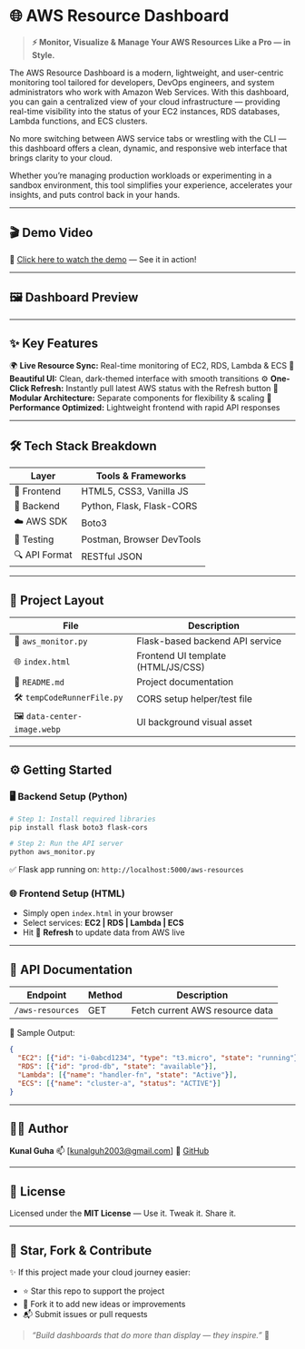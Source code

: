 # 🌐 AWS Resource Dashboard

> **⚡ Monitor, Visualize & Manage Your AWS Resources Like a Pro — in Style.**

The AWS Resource Dashboard is a modern, lightweight, and user-centric monitoring tool tailored for developers, DevOps engineers, and system administrators who work with Amazon Web Services. With this dashboard, you can gain a centralized view of your cloud infrastructure — providing real-time visibility into the status of your EC2 instances, RDS databases, Lambda functions, and ECS clusters.

No more switching between AWS service tabs or wrestling with the CLI — this dashboard offers a clean, dynamic, and responsive web interface that brings clarity to your cloud.

Whether you’re managing production workloads or experimenting in a sandbox environment, this tool simplifies your experience, accelerates your insights, and puts control back in your hands.

---

## 🎬 Demo Video

🎥 [Click here to watch the demo](https://www.example.com/demo-video-url) — See it in action!

---

## 🖼️ Dashboard Preview

---

## ✨ Key Features

🌍 **Live Resource Sync:** Real-time monitoring of EC2, RDS, Lambda & ECS
🎨 **Beautiful UI:** Clean, dark-themed interface with smooth transitions
⚙️ **One-Click Refresh:** Instantly pull latest AWS status with the Refresh button
🧩 **Modular Architecture:** Separate components for flexibility & scaling
🚀 **Performance Optimized:** Lightweight frontend with rapid API responses

---

## 🛠️ Tech Stack Breakdown

| Layer         | Tools & Frameworks        |
| ------------- | ------------------------- |
| 🎨 Frontend   | HTML5, CSS3, Vanilla JS   |
| 🔧 Backend    | Python, Flask, Flask-CORS |
| ☁️ AWS SDK    | Boto3                     |
| 🧪 Testing    | Postman, Browser DevTools |
| 🔍 API Format | RESTful JSON              |

---

## 📁 Project Layout

| File                         | Description                        |
| ---------------------------- | ---------------------------------- |
| 🧠 `aws_monitor.py`          | Flask-based backend API service    |
| 🌐 `index.html`              | Frontend UI template (HTML/JS/CSS) |
| 📘 `README.md`               | Project documentation              |
| 🛠️ `tempCodeRunnerFile.py`  | CORS setup helper/test file        |
| 🖼️ `data-center-image.webp` | UI background visual asset         |

---

## ⚙️ Getting Started

### 🖥️ Backend Setup (Python)

```bash
# Step 1: Install required libraries
pip install flask boto3 flask-cors

# Step 2: Run the API server
python aws_monitor.py
```

✅ Flask app running on: `http://localhost:5000/aws-resources`

### 🌐 Frontend Setup (HTML)

* Simply open `index.html` in your browser
* Select services: **EC2 | RDS | Lambda | ECS**
* Hit 🔄 **Refresh** to update data from AWS live

---

## 🔌 API Documentation

| Endpoint         | Method | Description                     |
| ---------------- | ------ | ------------------------------- |
| `/aws-resources` | GET    | Fetch current AWS resource data |

🧾 Sample Output:

```json
{
  "EC2": [{"id": "i-0abcd1234", "type": "t3.micro", "state": "running"}],
  "RDS": [{"id": "prod-db", "state": "available"}],
  "Lambda": [{"name": "handler-fn", "state": "Active"}],
  "ECS": [{"name": "cluster-a", "status": "ACTIVE"}]
}
```

---

## 👨‍💻 Author

**Kunal Guha**
📫 [kunalguh2003@gmail.com]
🔗 [GitHub](https://github.com/KunalGuha12)

---

## 📝 License

Licensed under the **MIT License** — Use it. Tweak it. Share it.

---

## 🌟 Star, Fork & Contribute

✨ If this project made your cloud journey easier:

* ⭐ Star this repo to support the project
* 🍴 Fork it to add new ideas or improvements
* 📬 Submit issues or pull requests

> *“Build dashboards that do more than display — they inspire.”* 🚀
